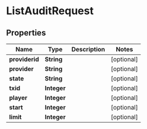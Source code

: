 

# ListAuditRequest


## Properties

| Name | Type | Description | Notes |
|------------ | ------------- | ------------- | -------------|
|**providerid** | **String** |  |  [optional] |
|**provider** | **String** |  |  [optional] |
|**state** | **String** |  |  [optional] |
|**txid** | **Integer** |  |  [optional] |
|**player** | **Integer** |  |  [optional] |
|**start** | **Integer** |  |  [optional] |
|**limit** | **Integer** |  |  [optional] |



